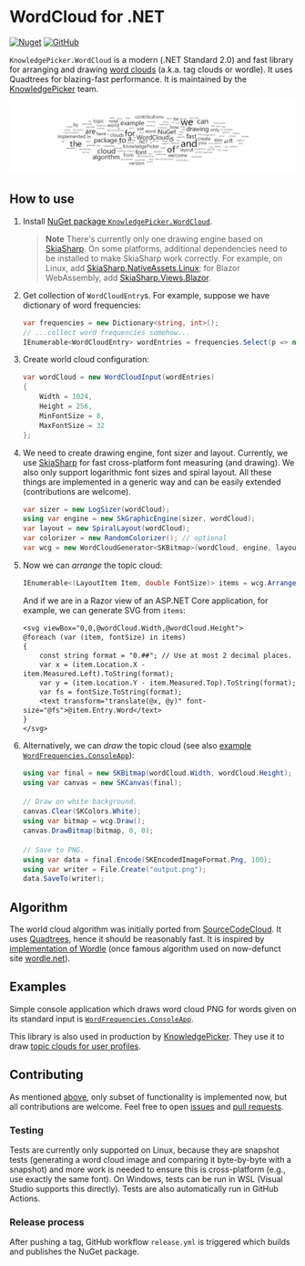 # WordCloud for .NET

[![Nuget](https://img.shields.io/nuget/v/KnowledgePicker.WordCloud?logo=nuget)](https://www.nuget.org/packages/KnowledgePicker.WordCloud/)
[![GitHub](https://img.shields.io/github/last-commit/knowledgepicker/word-cloud/master?logo=github)](https://github.com/knowledgepicker/word-cloud)

`KnowledgePicker.WordCloud` is a modern (.NET Standard 2.0) and fast library for arranging and drawing [word clouds](https://knowledgepicker.com/t/427/tag-word-cloud) (a.k.a. tag clouds or wordle). It uses Quadtrees for blazing-fast performance. It is maintained by the [KnowledgePicker](https://knowledgepicker.com) team.

![Sample Word Cloud](example.png)

## How to use

1. Install [NuGet package `KnowledgePicker.WordCloud`](https://www.nuget.org/packages/KnowledgePicker.WordCloud/).

   > **Note** There's currently only one drawing engine based on [SkiaSharp](https://github.com/mono/SkiaSharp). On some platforms, additional dependencies need to be installed to make SkiaSharp work correctly. For example, on Linux, add [SkiaSharp.NativeAssets.Linux](https://www.nuget.org/packages/SkiaSharp.NativeAssets.Linux); for Blazor WebAssembly, add [SkiaSharp.Views.Blazor](https://www.nuget.org/packages/SkiaSharp.Views.Blazor).

2. Get collection of `WordCloudEntry`s. For example, suppose we have dictionary of word frequencies:

   ```cs
   var frequencies = new Dictionary<string, int>();
   // ...collect word frequencies somehow...
   IEnumerable<WordCloudEntry> wordEntries = frequencies.Select(p => new WordCloudEntry(p.Key, p.Value));
   ```

3. Create world cloud configuration:

   ```cs
   var wordCloud = new WordCloudInput(wordEntries)
   {
       Width = 1024,
       Height = 256,
       MinFontSize = 8,
       MaxFontSize = 32
   };
   ```

4. We need to create drawing engine, font sizer and layout. Currently, we use [SkiaSharp](https://github.com/mono/SkiaSharp) for fast cross-platform font measuring (and drawing). We also only support logarithmic font sizes and spiral layout. All these things are implemented in a generic way and can be easily extended (contributions are welcome).

   ```cs
   var sizer = new LogSizer(wordCloud);
   using var engine = new SkGraphicEngine(sizer, wordCloud);
   var layout = new SpiralLayout(wordCloud);
   var colorizer = new RandomColorizer(); // optional
   var wcg = new WordCloudGenerator<SKBitmap>(wordCloud, engine, layout, colorizer);
   ```

5. Now we can *arrange* the topic cloud:

   ```cs
   IEnumerable<(LayoutItem Item, double FontSize)> items = wcg.Arrange();
   ```

   And if we are in a Razor view of an ASP.NET Core application, for example, we can generate SVG from `items`:

   ```cshtml
   <svg viewBox="0,0,@wordCloud.Width,@wordCloud.Height">
   @foreach (var (item, fontSize) in items)
   {
       const string format = "0.##"; // Use at most 2 decimal places.
       var x = (item.Location.X - item.Measured.Left).ToString(format);
       var y = (item.Location.Y - item.Measured.Top).ToString(format);
       var fs = fontSize.ToString(format);
       <text transform="translate(@x, @y)" font-size="@fs">@item.Entry.Word</text>
   }
   </svg>
   ```

6. Alternatively, we can *draw* the topic cloud (see also [example `WordFrequencies.ConsoleApp`](examples/WordFrequency.ConsoleApp)):

   ```cs
   using var final = new SKBitmap(wordCloud.Width, wordCloud.Height);
   using var canvas = new SKCanvas(final);

   // Draw on white background.
   canvas.Clear(SKColors.White);
   using var bitmap = wcg.Draw();
   canvas.DrawBitmap(bitmap, 0, 0);

   // Save to PNG.
   using var data = final.Encode(SKEncodedImageFormat.Png, 100);
   using var writer = File.Create("output.png");
   data.SaveTo(writer);
   ```

## Algorithm

The world cloud algorithm was initially ported from [SourceCodeCloud](https://archive.codeplex.com/?p=sourcecodecloud). It uses [Quadtrees](https://en.wikipedia.org/wiki/Quadtree), hence it should be reasonably fast. It is inspired by [implementation of Wordle](https://stackoverflow.com/a/1478314) (once famous algorithm used on
now-defunct site [wordle.net](https://web.archive.org/web/20201206102909/http://www.wordle.net/)).

## Examples

Simple console application which draws word cloud PNG for words given on its standard input is [`WordFrequencies.ConsoleApp`](examples/WordFrequency.ConsoleApp).

This library is also used in production by [KnowledgePicker](https://knowledgepicker.com). They use it to draw [topic clouds for user profiles](https://knowledgepicker.com/profiles).

## Contributing

As mentioned [above](#how-to-use), only subset of functionality is implemented now, but all contributions are welcome. Feel free to open [issues](https://github.com/knowledgepicker/word-cloud/issues) and [pull requests](https://github.com/knowledgepicker/word-cloud/pulls).

### Testing

Tests are currently only supported on Linux, because they are snapshot tests (generating a word cloud image and comparing it byte-by-byte with a snapshot) and more work is needed to ensure this is cross-platform (e.g., use exactly the same font). On Windows, tests can be run in WSL (Visual Studio supports this directly). Tests are also automatically run in GitHub Actions.

### Release process

After pushing a tag, GitHub workflow `release.yml` is triggered which builds and publishes the NuGet package.
